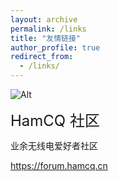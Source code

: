 ```yaml
---
layout: archive
permalink: /links
title: "友情链接"
author_profile: true
redirect_from: 
  - /links/
---
```


![Alt](https://forum.hamcq.cn/assets/avatars/f4HJalvYcIsdJdNZ.png)

<font size="5">HamCQ 社区</font>

业余无线电爱好者社区

https://forum.hamcq.cn
